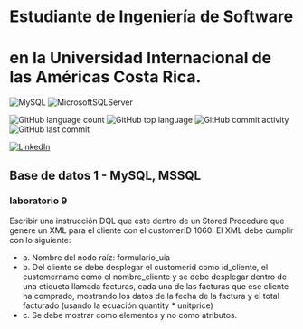 # Estudiante de Ingeniería de Software

# en la Universidad Internacional de las Américas Costa Rica.

<!--START_SECTION:badges-->

![MySQL](https://img.shields.io/badge/mysql-%2300f.svg?style=for-the-badge&logo=mysql&logoColor=white)
![MicrosoftSQLServer](https://img.shields.io/badge/Microsoft%20SQL%20Server-CC2927?style=for-the-badge&logo=microsoft%20sql%20server&logoColor=white)

![GitHub language count](https://img.shields.io/github/languages/count/bash20cu/Universidad?style=for-the-badge)
![GitHub top language](https://img.shields.io/github/languages/top/bash20cu/Universidad?style=for-the-badge)
![GitHub commit activity](https://img.shields.io/github/commit-activity/m/bash20cu/Universidad?style=for-the-badge)
![GitHub last commit](https://img.shields.io/github/last-commit/bash20cu/Universidad?style=for-the-badge)

[![LinkedIn](https://img.shields.io/badge/linkedin-%230077B5.svg?style=for-the-badge&logo=linkedin&logoColor=white)](https://www.linkedin.com/in/miguel1990/)

<!--END_SECTION:badges-->

## Base de datos 1 - MySQL, MSSQL

### laboratorio 9

Escribir una instrucción DQL que este dentro de un Stored Procedure que genere
un XML para el cliente con el customerID 1060. El XML debe cumplir con lo
siguiente:

- a. Nombre del nodo raíz: formulario_uia
- b. Del cliente se debe desplegar el customerid como id_cliente, el
  customername como el nombre_cliente y se debe desplegar dentro de una
  etiqueta llamada facturas, cada una de las facturas que ese cliente ha
  comprado, mostrando los datos de la fecha de la factura y el total facturado
  (usando la ecuación quantity \* unitprice)
- c. Se debe mostrar como elementos y no como atributos.
